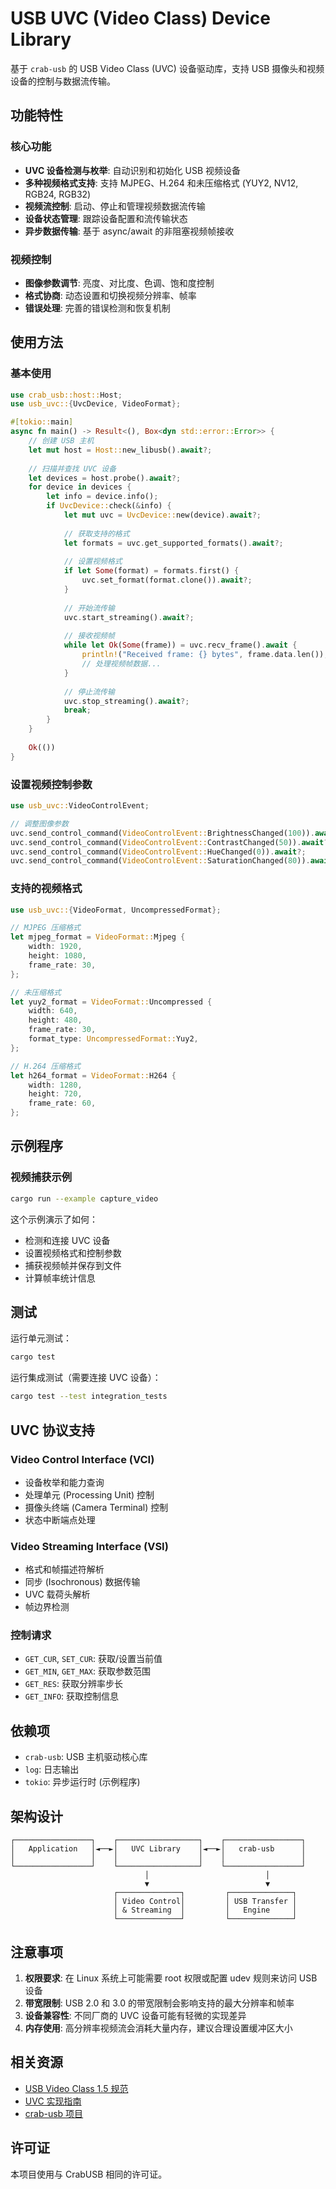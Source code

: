 # USB UVC (Video Class) Device Library

基于 `crab-usb` 的 USB Video Class (UVC) 设备驱动库，支持 USB 摄像头和视频设备的控制与数据流传输。

## 功能特性

### 核心功能

- **UVC 设备检测与枚举**: 自动识别和初始化 USB 视频设备
- **多种视频格式支持**: 支持 MJPEG、H.264 和未压缩格式 (YUY2, NV12, RGB24, RGB32)
- **视频流控制**: 启动、停止和管理视频数据流传输
- **设备状态管理**: 跟踪设备配置和流传输状态
- **异步数据传输**: 基于 async/await 的非阻塞视频帧接收

### 视频控制

- **图像参数调节**: 亮度、对比度、色调、饱和度控制
- **格式协商**: 动态设置和切换视频分辨率、帧率
- **错误处理**: 完善的错误检测和恢复机制

## 使用方法

### 基本使用

```rust
use crab_usb::host::Host;
use usb_uvc::{UvcDevice, VideoFormat};

#[tokio::main]
async fn main() -> Result<(), Box<dyn std::error::Error>> {
    // 创建 USB 主机
    let mut host = Host::new_libusb().await?;
    
    // 扫描并查找 UVC 设备
    let devices = host.probe().await?;
    for device in devices {
        let info = device.info();
        if UvcDevice::check(&info) {
            let mut uvc = UvcDevice::new(device).await?;
            
            // 获取支持的格式
            let formats = uvc.get_supported_formats().await?;
            
            // 设置视频格式
            if let Some(format) = formats.first() {
                uvc.set_format(format.clone()).await?;
            }
            
            // 开始流传输
            uvc.start_streaming().await?;
            
            // 接收视频帧
            while let Ok(Some(frame)) = uvc.recv_frame().await {
                println!("Received frame: {} bytes", frame.data.len());
                // 处理视频帧数据...
            }
            
            // 停止流传输
            uvc.stop_streaming().await?;
            break;
        }
    }
    
    Ok(())
}
```

### 设置视频控制参数

```rust
use usb_uvc::VideoControlEvent;

// 调整图像参数
uvc.send_control_command(VideoControlEvent::BrightnessChanged(100)).await?;
uvc.send_control_command(VideoControlEvent::ContrastChanged(50)).await?;
uvc.send_control_command(VideoControlEvent::HueChanged(0)).await?;
uvc.send_control_command(VideoControlEvent::SaturationChanged(80)).await?;
```

### 支持的视频格式

```rust
use usb_uvc::{VideoFormat, UncompressedFormat};

// MJPEG 压缩格式
let mjpeg_format = VideoFormat::Mjpeg {
    width: 1920,
    height: 1080,
    frame_rate: 30,
};

// 未压缩格式
let yuy2_format = VideoFormat::Uncompressed {
    width: 640,
    height: 480,
    frame_rate: 30,
    format_type: UncompressedFormat::Yuy2,
};

// H.264 压缩格式
let h264_format = VideoFormat::H264 {
    width: 1280,
    height: 720,
    frame_rate: 60,
};
```

## 示例程序

### 视频捕获示例

```bash
cargo run --example capture_video
```

这个示例演示了如何：

- 检测和连接 UVC 设备
- 设置视频格式和控制参数
- 捕获视频帧并保存到文件
- 计算帧率统计信息

## 测试

运行单元测试：

```bash
cargo test
```

运行集成测试（需要连接 UVC 设备）：

```bash
cargo test --test integration_tests
```

## UVC 协议支持

### Video Control Interface (VCI)

- 设备枚举和能力查询
- 处理单元 (Processing Unit) 控制
- 摄像头终端 (Camera Terminal) 控制
- 状态中断端点处理

### Video Streaming Interface (VSI)

- 格式和帧描述符解析
- 同步 (Isochronous) 数据传输
- UVC 载荷头解析
- 帧边界检测

### 控制请求

- `GET_CUR`, `SET_CUR`: 获取/设置当前值
- `GET_MIN`, `GET_MAX`: 获取参数范围
- `GET_RES`: 获取分辨率步长
- `GET_INFO`: 获取控制信息

## 依赖项

- `crab-usb`: USB 主机驱动核心库
- `log`: 日志输出
- `tokio`: 异步运行时 (示例程序)

## 架构设计

```
┌─────────────────┐    ┌──────────────────┐    ┌─────────────────┐
│   Application   │◄──►│   UVC Library    │◄──►│   crab-usb      │
│                 │    │                  │    │                 │
└─────────────────┘    └──────────────────┘    └─────────────────┘
                              │                          │
                              ▼                          ▼
                       ┌──────────────┐         ┌──────────────┐
                       │ Video Control│         │ USB Transfer │
                       │ & Streaming  │         │   Engine     │
                       └──────────────┘         └──────────────┘
```

## 注意事项

1. **权限要求**: 在 Linux 系统上可能需要 root 权限或配置 udev 规则来访问 USB 设备
2. **带宽限制**: USB 2.0 和 3.0 的带宽限制会影响支持的最大分辨率和帧率
3. **设备兼容性**: 不同厂商的 UVC 设备可能有轻微的实现差异
4. **内存使用**: 高分辨率视频流会消耗大量内存，建议合理设置缓冲区大小

## 相关资源

- [USB Video Class 1.5 规范](https://www.usb.org/document-library/video-class-v15-document-set)
- [UVC 实现指南](https://docs.microsoft.com/en-us/windows-hardware/drivers/stream/usb-video-class-driver)
- [crab-usb 项目](https://github.com/drivercraft/CrabUSB)

## 许可证

本项目使用与 CrabUSB 相同的许可证。
